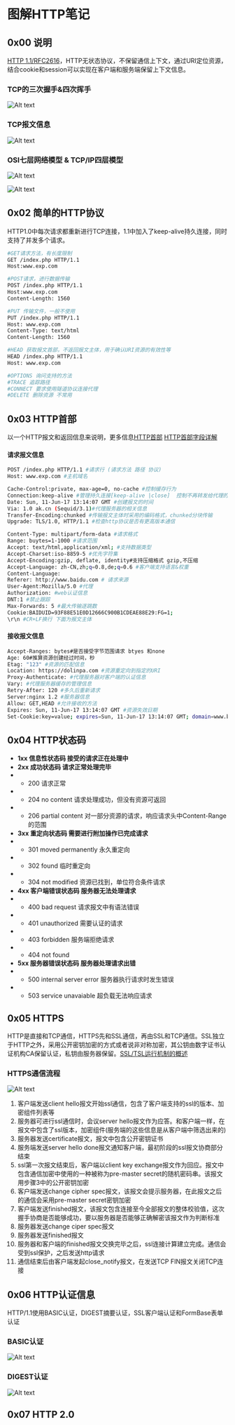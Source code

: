 # 图解HTTP笔记
## 0x00 说明
[HTTP 1.1/RFC2616](http://www.ietf.org/rfc/rfc2616.txt)，HTTP无状态协议，不保留通信上下文，通过URI定位资源，结合cookie和session可以实现在客户端和服务端保留上下文信息。

### TCP的三次握手&四次挥手
![Alt text](./0_131271823564Rx.gif)
### TCP报文信息
![Alt text](./47645084_3.jpg)

### OSI七层网络模型 & TCP/IP四层模型
![Alt text](./1099668-20170212153338135-125492424.jpg)

![Alt text](./0_13122714161Qzd.gif)


## 0x02 简单的HTTP协议
HTTP1.0中每次请求都重新进行TCP连接，1.1中加入了keep-alive持久连接，同时支持了并发多个请求。
```bash
#GET请求方法，有长度限制
GET /index.php HTTP/1.1
Host:www.exp.com

#POST请求，进行数据传输
POST /index.php HTTP/1.1
Host:www.exp.com
Content-Length: 1560

#PUT 传输文件，一般不使用
PUT /index.php HTTP/1.1
Host: www.exp.com
Content-Type: text/html
Content-Length: 1560

#HEAD 获取报文首部，不返回报文主体，用于确认URI资源的有效性等
HEAD /index.php HTTP/1.1
Host: www.exp.com

#OPTIONS 询问支持的方法
#TRACE 追踪路径
#CONNECT 要求使用隧道协议连接代理
#DELETE 删除资源 不常用
```
## 0x03 HTTP首部
以一个HTTP报文和返回信息来说明，更多信息[HTTP首部](https://ttop5.gitbooks.io/illustration-http/content/chapter6.html) [HTTP首部字段详解](http://www.cnblogs.com/jycboy/p/http_head.html)
#### 请求报文信息
```bash
POST /index.php HTTP/1.1 #请求行 (请求方法 路径 协议)
Host: www.exp.com #主机域名

Cache-Control:private, max-age=0, no-cache #控制缓存行为
Connection:keep-alive #管理持久连接[keep-alive |close]  控制不再转发给代理的首部字段:Upgrade
Date: Sun, 11-Jun-17 13:14:07 GMT #创建报文的时间
Via: 1.0 ak.cn (Sequid/3.1)#代理服务器的相关信息
Transfer-Encoding:chunked #传输报文主体时采用的编码格式，chunked分块传输
Upgrade: TLS/1.0, HTTP/1.1 #检查http协议是否有更高版本通信

Content-Type: multipart/form-data #请求格式 
Range: buytes=1-1000 #请求范围
Accept: text/html,application/xml; #支持数据类型
Accept-Charset:iso-8859-5 #优先字符集
Accept-Encoding:gzip, deflate, identity#支持压缩格式 gzip,不压缩
Accept-Language: zh-CN,zh;q=0.8,de;q=0.6 #客户端支持语言&权重
Content-Language:
Referer: http://www.baidu.com # 请求来源
User-Agent:Mozilla/5.0 #代理
Authorization: #web认证信息
DNT:1 #禁止跟踪
Max-Forwards: 5 #最大传输逐跳数
Cookie:BAIDUID=93F88E51E0D12666C900B1CDEAE88E29:FG=1;
\r\n #CR+LF换行 下面为报文主体
```
#### 接收报文信息
```bash
Accept-Ranges: bytes#是否接受字节范围请求 btyes 和none
Age: 60#推算资源创建经过时间，秒
Etag: "123" #资源的匹配信息
Location: https://dolinpa.com #资源重定向到指定的URI
Proxy-Authenticate: #代理服务器对客户端的认证信息
Vary: #代理服务器缓存的管理信息
Retry-After: 120 #多久后重新请求
Server:nginx 1.2 #服务器信息
Allow: GET,HEAD #允许接收的方法
Expires: Sun, 11-Jun-17 13:14:07 GMT #资源失效日期
Set-Cookie:key=value; expires=Sun, 11-Jun-17 13:14:07 GMT; domain=www.baidu.com; path=/ #cookie信息 key:value 过期时间 作用域
```

## 0x04 HTTP状态码

- **1xx 信息性状态码   接受的请求正在处理中**
- **2xx 成功状态码   请求正常处理完毕**
- - 200 请求正常
- - 204 no content 请求处理成功，但没有资源可返回
- - 206 partial content 对一部分资源的请求，响应请求头中Content-Range的范围
- **3xx 重定向状态码 需要进行附加操作已完成请求**
- - 301 moved permanently 永久重定向
- - 302 found 临时重定向
- - 304 not modified 资源已找到，单位符合条件请求
- **4xx 客户端错误状态码 服务器无法处理请求**
- - 400 bad request 请求报文中有语法错误
- - 401 unauthorized 需要认证的请求
- - 403 forbidden 服务端拒绝请求
- - 404  not found
- **5xx 服务器错误状态码  服务器处理请求出错**
- - 500 internal server error 服务器执行请求时发生错误
- - 503 service unavaiable 超负载无法响应请求
## 0x05 HTTPS
HTTP是直接和TCP通信，HTTPS先和SSL通信，再由SSL和TCP通信。SSL独立于HTTP之外，采用公开密钥加密的方式或者说非对称加密，其公钥由数字证书认证机构CA保留认证，私钥由服务器保留。[SSL/TSL运行机制的概述](http://www.ruanyifeng.com/blog/2014/02/ssl_tls.html)

### HTTPS通信流程
![Alt text](./bg2014020502.png)

1. 客户端发送client hello报文开始ssl通信，包含了客户端支持的ssl的版本、加密组件列表等
2. 服务器可进行ssl通信时，会议server hello报文作为应答。和客户端一样，在报文中包含了ssl版本，加密组件(服务端的这些信息是从客户端中筛选出来的)
3. 服务器发送certificate报文，报文中包含公开密钥证书
4. 服务端发送server hello done报文通知客户端，最初阶段的ssl报文协商部分结束
5. ssl第一次报文结束后，客户端以client key exchange报文作为回应。报文中包含通信加密中使用的一种被称为pre-master secret的随机密码串。该报文用步骤3中的公开密钥加密
6. 客户端发送change cipher spec报文，该报文会提示服务器，在此报文之后的通信会采用pre-master secret密钥加密
7. 客户端发送finished报文，该报文包含连接至今全部报文的整体校验值，这次握手协商是否能够成功，要以服务器是否能够正确解密该报文作为判断标准
8. 服务器发送change ciper spec报文
9. 服务器发送finished报文
10. 服务器和客户端的finished报文交换完毕之后，ssl连接计算建立完成。通信会受到ssl保护，之后发送http请求
11. 通信结束后由客户端发起close_notify报文，在发送TCP FIN报文关闭TCP连接


## 0x06 HTTP认证信息
HTTP/1.1使用BASIC认证，DIGEST摘要认证，SSL客户端认证和FormBase表单认证
### BASIC认证
![Alt text](./1497190653374.png)

### DIGEST认证
![Alt text](./1497190707780.png)

## 0x07 HTTP 2.0
